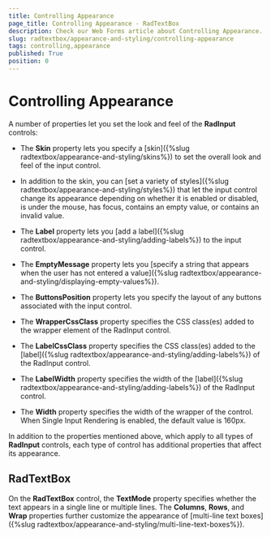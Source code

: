 ```yaml
---
title: Controlling Appearance
page_title: Controlling Appearance - RadTextBox
description: Check our Web Forms article about Controlling Appearance.
slug: radtextbox/appearance-and-styling/controlling-appearance
tags: controlling,appearance
published: True
position: 0
---
```


# Controlling Appearance



A number of properties let you set the look and feel of the **RadInput** controls:

* The **Skin** property lets you specify a [skin]({%slug radtextbox/appearance-and-styling/skins%}) to set the overall look and feel of the input control.

* In addition to the skin, you can [set a variety of styles]({%slug radtextbox/appearance-and-styling/styles%}) that let the input control change its appearance depending on whether it is enabled or disabled, is under the mouse, has focus, contains an empty value, or contains an invalid value.

* The **Label** property lets you [add a label]({%slug radtextbox/appearance-and-styling/adding-labels%}) to the input control.

* The **EmptyMessage** property lets you [specify a string that appears when the user has not entered a value]({%slug radtextbox/appearance-and-styling/displaying-empty-values%}).

* The **ButtonsPosition** property lets you specify the layout of any buttons associated with the input control.

* The **WrapperCssClass** property specifies the CSS class(es) added to the wrapper element of the RadInput control.

* The **LabelCssClass** property specifies the CSS class(es) added to the [label]({%slug radtextbox/appearance-and-styling/adding-labels%})	of the RadInput control.

* The **LabelWidth** property specifies the width of the [label]({%slug radtextbox/appearance-and-styling/adding-labels%})	of the RadInput control.

* The **Width** property specifies the width of the wrapper of the control. When Single Input Rendering is enabled, the default value is 160px.

In addition to the properties mentioned above, which apply to all types of **RadInput** controls, each type of control has additional properties that affect its appearance.

## RadTextBox

On the **RadTextBox** control, the **TextMode** property specifies whether the text appears in a single line or multiple lines. The **Columns**, **Rows**, and **Wrap** properties further customize the appearance of [multi-line text boxes]({%slug radtextbox/appearance-and-styling/multi-line-text-boxes%}).



